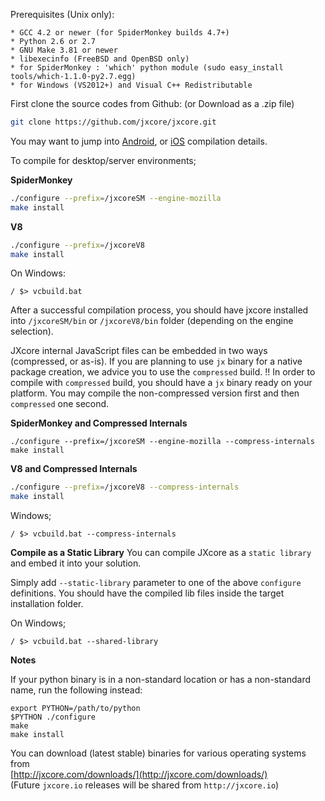 Prerequisites (Unix only):

    * GCC 4.2 or newer (for SpiderMonkey builds 4.7+)
    * Python 2.6 or 2.7
    * GNU Make 3.81 or newer
    * libexecinfo (FreeBSD and OpenBSD only)
    * for SpiderMonkey : 'which' python module (sudo easy_install tools/which-1.1.0-py2.7.egg)
    * for Windows (VS2012+) and Visual C++ Redistributable

First clone the source codes from Github: (or Download as a .zip file)
```bash
git clone https://github.com/jxcore/jxcore.git
```

You may want to jump into [Android](Android_Compile.md), or [iOS](iOS_Compile.md) compilation details.

To compile for desktop/server environments; 

**SpiderMonkey**
```bash
./configure --prefix=/jxcoreSM --engine-mozilla
make install
```

**V8**
```bash
./configure --prefix=/jxcoreV8
make install
```

On Windows:

```
/ $> vcbuild.bat
```

After a successful compilation process, you should have jxcore installed into `/jxcoreSM/bin` or `/jxcoreV8/bin` folder (depending on the engine selection). 

JXcore internal JavaScript files can be embedded in two ways (compressed, or as-is). If you are planning to use `jx` binary for a native package creation, 
we advice you to use the `compressed` build. !! In order to compile with `compressed` build, you should have a `jx` binary ready on your platform. You may 
compile the non-compressed version first and then `compressed` one second.

**SpiderMonkey and Compressed Internals**
```
./configure --prefix=/jxcoreSM --engine-mozilla --compress-internals
make install
```

**V8 and Compressed Internals**
```bash
./configure --prefix=/jxcoreV8 --compress-internals
make install
```

Windows;
```
/ $> vcbuild.bat --compress-internals
```

**Compile as a Static Library** 
You can compile JXcore as a `static library` and embed it into your solution.

Simply add `--static-library` parameter to one of the above `configure` definitions. You should have the compiled lib files inside the target installation folder. 

On Windows;
```
/ $> vcbuild.bat --shared-library
```

**Notes**

If your python binary is in a non-standard location or has a
non-standard name, run the following instead:

    export PYTHON=/path/to/python
    $PYTHON ./configure
    make
    make install

You can download (latest stable) binaries for various operating systems from  
[http://jxcore.com/downloads/](http://jxcore.com/downloads/)  
(Future `jxcore.io` releases will be shared from `http://jxcore.io`)
